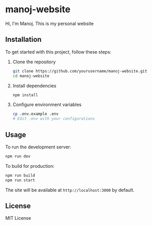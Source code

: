 # manoj-website

Hi, I'm Manoj. This is my personal website


## Installation

To get started with this project, follow these steps:

1. Clone the repository
    ```bash
    git clone https://github.com/yourusername/manoj-website.git
    cd manoj-website
    ```

2. Install dependencies
    ```bash
    npm install
    ```

3. Configure environment variables
    ```bash
    cp .env.example .env
    # Edit .env with your configurations
    ```

## Usage

To run the development server:

```bash
npm run dev
```

To build for production:

```bash
npm run build
npm run start
```

The site will be available at `http://localhost:3000` by default.

## License

MIT License

